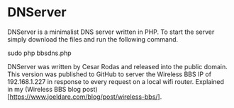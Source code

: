 # DNServer

DNServer is a minimalist DNS server written in PHP. To start the server simply download the files and run the following command.

  sudo php bbsdns.php

DNServer was written by Cesar Rodas and released into the public domain. This version was published to GitHub to server the Wireless BBS IP of 192.168.1.227 in response to every request on a local wifi router. Explained in my (Wireless BBS blog post)[https://www.joeldare.com/blog/post/wireless-bbs/].
